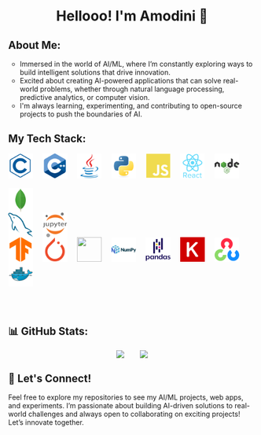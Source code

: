 <h1 align="center">Hellooo! I'm Amodini 👋</h1>

<h2> About Me:</h2>
<ul type="circle">
  <li>Immersed in the world of AI/ML, where I’m constantly exploring ways to build intelligent solutions that drive innovation. </li>
  <li>Excited about creating AI-powered applications that can solve real-world problems, whether through natural language processing, predictive analytics, or computer vision. </li>
  <li>I'm always learning, experimenting, and contributing to open-source projects to push the boundaries of AI. </li>
</ul>

<h2> My Tech Stack:</h2>
<div style="display: flex; flex-wrap: wrap; gap: 20px;">
  <!-- Programming Languages -->
  <img height="50px" width="50px" src="https://raw.githubusercontent.com/devicons/devicon/master/icons/c/c-line.svg" />
  <img height="50px" width="50px" src="https://raw.githubusercontent.com/devicons/devicon/master/icons/cplusplus/cplusplus-original.svg"/>
  <img height="50px" width="50px" src="https://raw.githubusercontent.com/devicons/devicon/master/icons/java/java-original.svg"/>
  <img height="50px" width="50px" src="https://raw.githubusercontent.com/devicons/devicon/master/icons/python/python-original.svg"/>
  <img height="50px" width="50px" src="https://raw.githubusercontent.com/devicons/devicon/master/icons/javascript/javascript-plain.svg" />
  <img height="50px" width="50px" src="https://raw.githubusercontent.com/devicons/devicon/master/icons/react/react-original-wordmark.svg" />
  <img height="50px" width="50px" src="https://raw.githubusercontent.com/devicons/devicon/master/icons/nodejs/nodejs-original-wordmark.svg" />
  <img height="50px" width="50px" src="https://raw.githubusercontent.com/devicons/devicon/master/icons/mongodb/mongodb-original.svg" />
</div>

<div style="display: flex; flex-wrap: wrap; gap: 20px;">
  <!-- Databases & Tools -->
  <img height="50px" width="50px" src="https://raw.githubusercontent.com/devicons/devicon/master/icons/mysql/mysql-original.svg"/>
  <img height="50px" width="50px" src="https://raw.githubusercontent.com/devicons/devicon/master/icons/jupyter/jupyter-original-wordmark.svg"/>
</div>

<div style="display: flex; flex-wrap: wrap; gap: 20px;">
  <!-- AI/ML & Data Science -->
  <img height="50px" width="50px" src="https://raw.githubusercontent.com/devicons/devicon/master/icons/tensorflow/tensorflow-original.svg" />
  <img height="50px" width="50px" src="https://raw.githubusercontent.com/devicons/devicon/master/icons/pytorch/pytorch-original.svg" />
  <img height="50px" width="50px" src="https://upload.wikimedia.org/wikipedia/commons/0/05/Scikit_learn_logo_small.svg" />
  <img height="50px" width="50px" src="https://raw.githubusercontent.com/devicons/devicon/master/icons/numpy/numpy-original-wordmark.svg" />
  <img height="50px" width="50px" src="https://raw.githubusercontent.com/devicons/devicon/master/icons/pandas/pandas-original-wordmark.svg"/>
  <img height="50px" width="50px" src="https://raw.githubusercontent.com/devicons/devicon/master/icons/keras/keras-original.svg" />
  <img height="50px" width="50px" src="https://raw.githubusercontent.com/devicons/devicon/master/icons/opencv/opencv-original.svg" />
</div>

<div style="display: flex; flex-wrap: wrap; gap: 20px;">
  <!-- MLOps Tools -->
  <img height="50px" width="50px" src="https://raw.githubusercontent.com/devicons/devicon/master/icons/docker/docker-original.svg" />
</div>

<br><br>

<h2>📊 GitHub Stats:</h2>
<div style="display: flex; justify-content: center; gap: 2rem;">
  <img src="https://github-readme-stats.vercel.app/api?username=amodinii&theme=dark&show_icons=true&count_private=true" />
  <img src="https://github-readme-stats.vercel.app/api/top-langs/?username=amodinii&theme=dark&layout=compact">
</div>

<h2>🔗 Let's Connect!</h2>
<p>Feel free to explore my repositories to see my AI/ML projects, web apps, and experiments. I’m passionate about building AI-driven solutions to real-world challenges and always open to collaborating on exciting projects! Let’s innovate together. </p>
